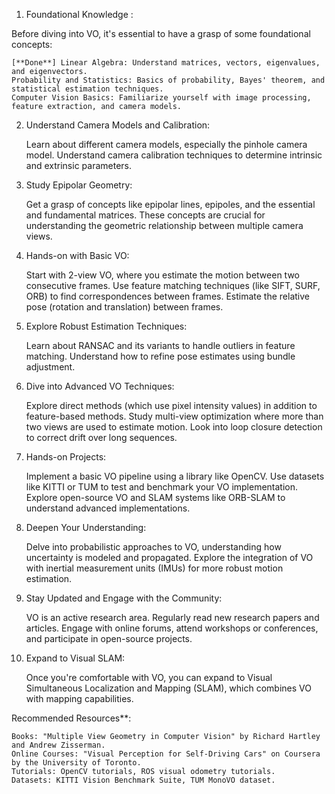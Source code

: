 1. Foundational Knowledge : 

Before diving into VO, it's essential to have a grasp of some foundational concepts:

    [**Done**] Linear Algebra: Understand matrices, vectors, eigenvalues, and eigenvectors.
    Probability and Statistics: Basics of probability, Bayes' theorem, and statistical estimation techniques.
    Computer Vision Basics: Familiarize yourself with image processing, feature extraction, and camera models.

2. Understand Camera Models and Calibration:

    Learn about different camera models, especially the pinhole camera model.
    Understand camera calibration techniques to determine intrinsic and extrinsic parameters.

3. Study Epipolar Geometry:

    Get a grasp of concepts like epipolar lines, epipoles, and the essential and fundamental matrices.
    These concepts are crucial for understanding the geometric relationship between multiple camera views.

4. Hands-on with Basic VO:

    Start with 2-view VO, where you estimate the motion between two consecutive frames.
    Use feature matching techniques (like SIFT, SURF, ORB) to find correspondences between frames.
    Estimate the relative pose (rotation and translation) between frames.

5. Explore Robust Estimation Techniques:

    Learn about RANSAC and its variants to handle outliers in feature matching.
    Understand how to refine pose estimates using bundle adjustment.

6. Dive into Advanced VO Techniques:

    Explore direct methods (which use pixel intensity values) in addition to feature-based methods.
    Study multi-view optimization where more than two views are used to estimate motion.
    Look into loop closure detection to correct drift over long sequences.

7. Hands-on Projects:

    Implement a basic VO pipeline using a library like OpenCV.
    Use datasets like KITTI or TUM to test and benchmark your VO implementation.
    Explore open-source VO and SLAM systems like ORB-SLAM to understand advanced implementations.

8. Deepen Your Understanding:

    Delve into probabilistic approaches to VO, understanding how uncertainty is modeled and propagated.
    Explore the integration of VO with inertial measurement units (IMUs) for more robust motion estimation.

9. Stay Updated and Engage with the Community:

    VO is an active research area. Regularly read new research papers and articles.
    Engage with online forums, attend workshops or conferences, and participate in open-source projects.

10. Expand to Visual SLAM:

    Once you're comfortable with VO, you can expand to Visual Simultaneous Localization and Mapping (SLAM), which combines VO with mapping capabilities.

Recommended Resources**:

    Books: "Multiple View Geometry in Computer Vision" by Richard Hartley and Andrew Zisserman.
    Online Courses: "Visual Perception for Self-Driving Cars" on Coursera by the University of Toronto.
    Tutorials: OpenCV tutorials, ROS visual odometry tutorials.
    Datasets: KITTI Vision Benchmark Suite, TUM MonoVO dataset.

